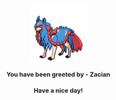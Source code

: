 <p align="center">
    <img src="https://raw.githubusercontent.com/PokeAPI/sprites/master/sprites/pokemon/888.png" width="150" height="150">
</p>
<h3 align="center">You have been greeted by - <b>Zacian</b></h3>
<h3 align="center">Have a nice day!</h3>




